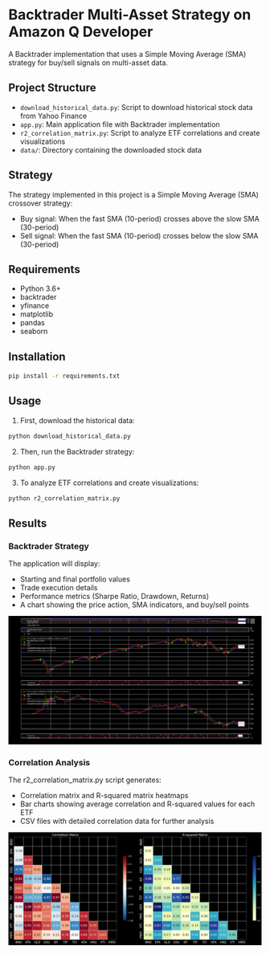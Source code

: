 # Backtrader Multi-Asset Strategy on Amazon Q Developer

A Backtrader implementation that uses a Simple Moving Average (SMA) strategy for buy/sell signals on multi-asset data.

## Project Structure

- `download_historical_data.py`: Script to download historical stock data from Yahoo Finance
- `app.py`: Main application file with Backtrader implementation
- `r2_correlation_matrix.py`: Script to analyze ETF correlations and create visualizations
- `data/`: Directory containing the downloaded stock data

## Strategy

The strategy implemented in this project is a Simple Moving Average (SMA) crossover strategy:

- Buy signal: When the fast SMA (10-period) crosses above the slow SMA (30-period)
- Sell signal: When the fast SMA (10-period) crosses below the slow SMA (30-period)

## Requirements

- Python 3.6+
- backtrader
- yfinance
- matplotlib
- pandas
- seaborn

## Installation

```bash
pip install -r requirements.txt
```

## Usage

1. First, download the historical data:

```bash
python download_historical_data.py
```

2. Then, run the Backtrader strategy:

```bash
python app.py
```

3. To analyze ETF correlations and create visualizations:

```bash
python r2_correlation_matrix.py
```

## Results

### Backtrader Strategy
The application will display:
- Starting and final portfolio values
- Trade execution details
- Performance metrics (Sharpe Ratio, Drawdown, Returns)
- A chart showing the price action, SMA indicators, and buy/sell points

![Backtrader Strategy Visualization](output/app.png)

### Correlation Analysis
The r2_correlation_matrix.py script generates:
- Correlation matrix and R-squared matrix heatmaps
- Bar charts showing average correlation and R-squared values for each ETF
- CSV files with detailed correlation data for further analysis

![ETF Correlation Matrix](output/etf_correlation_matrix.png)



